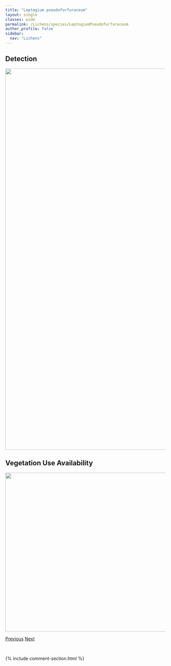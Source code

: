 ```yaml
---
title: "Leptogium pseudofurfuraceum"
layout: single
classes: wide
permalink: /Lichens/species/LeptogiumPseudofurfuraceum
author_profile: false
sidebar:
  nav: "Lichens"
---
```


<h2>Detection</h2>

<a href="https://drive.google.com/uc?export=view&id=1wWgOyjQY2ajtTrfjJXYFjB7dVPcIzqZi">
<img src="https://drive.google.com/uc?export=view&id=1wWgOyjQY2ajtTrfjJXYFjB7dVPcIzqZi" height = "1200" width = "800">
</a>


<h2>Vegetation Use Availability</h2>

<a href="https://drive.google.com/uc?export=view&id=17nJht1cfwf-7Ulaqr-voBcwG_VlrnOK8">
<img src="https://drive.google.com/uc?export=view&id=17nJht1cfwf-7Ulaqr-voBcwG_VlrnOK8" height = "500" width = "1000">
</a>


<a href="/DevelopmentWebsite/Lichens/species/LeptogiumLichenoidesPulvinatum" class="pagination--pager" title="Leptogium lichenoides/pulvinatum">Previous</a> <a href="/DevelopmentWebsite/Lichens/species/LeptogiumSaturninumGrp" class="pagination--pager" title="Leptogium saturninum grp.">Next</a>

<p>&nbsp;</p>

{% include comment-section.html %}
